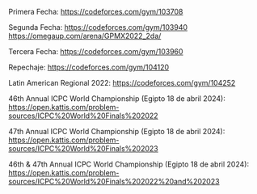 Primera Fecha:
https://codeforces.com/gym/103708

Segunda Fecha:
https://codeforces.com/gym/103940
https://omegaup.com/arena/GPMX2022_2da/

Tercera Fecha:
https://codeforces.com/gym/103960

Repechaje:
https://codeforces.com/gym/104120

Latin American Regional 2022:
https://codeforces.com/gym/104252

46th Annual ICPC World Championship (Egipto 18 de abril 2024):
https://open.kattis.com/problem-sources/ICPC%20World%20Finals%202022

47th Annual ICPC World Championship (Egipto 18 de abril 2024):
https://open.kattis.com/problem-sources/ICPC%20World%20Finals%202023

46th & 47th Annual ICPC World Championship (Egipto 18 de abril 2024):
https://open.kattis.com/problem-sources/ICPC%20World%20Finals%202022%20and%202023
